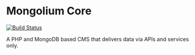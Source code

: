 # Mongolium Core
[![Build Status](https://travis-ci.org/mongolium/mongolium.svg?branch=master)](https://travis-ci.org/mongolium/mongolium)

A PHP and MongoDB based CMS that delivers data via APIs and services only.
